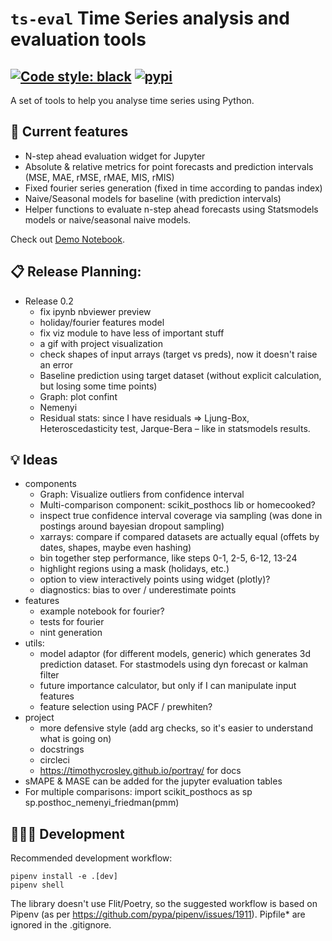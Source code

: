 # ```ts-eval``` Time Series analysis and evaluation tools

[![Code style: black](https://img.shields.io/badge/code%20style-black-000000.svg)](https://github.com/psf/black)
[![pypi](https://img.shields.io/pypi/v/ts-eval)](https://pypi.org/project/ts-eval/)
---
A set of tools to help you analyse time series using Python.

## 🧩 Current features

* N-step ahead evaluation widget for Jupyter
* Absolute & relative metrics for point forecasts and prediction intervals (MSE, MAE, rMSE, rMAE, MIS, rMIS)
* Fixed fourier series generation (fixed in time according to pandas index)
* Naive/Seasonal models for baseline (with prediction intervals)
* Helper functions to evaluate n-step ahead forecasts using Statsmodels models or naive/seasonal naive models.


Check out [Demo Notebook](https://nbviewer.jupyter.org/github/vshulyak/ts-eval/blob/master/examples/basic_usage.ipynb).


## 📋 Release Planning:

* Release 0.2
  * fix ipynb nbviewer preview
  * holiday/fourier features model
  * fix viz module to have less of important stuff
  * a gif with project visualization
  * check shapes of input arrays (target vs preds), now it doesn't raise an error
  * Baseline prediction using target dataset (without explicit calculation, but losing some time points)
  * Graph: plot confint
  * Nemenyi
  * Residual stats: since I have residuals => Ljung-Box, Heteroscedasticity test, Jarque-Bera – like in statsmodels results.

## 💡 Ideas

* components
  * Graph: Visualize outliers from confidence interval
  * Multi-comparison component: scikit_posthocs lib or homecooked?
  * inspect true confidence interval coverage via sampling (was done in postings around bayesian dropout sampling)
  * xarrays: compare if compared datasets are actually equal (offets by dates, shapes, maybe even hashing)
  * bin together step performance, like steps 0-1, 2-5, 6-12, 13-24
  * highlight regions using a mask (holidays, etc.)
  * option to view interactively points using widget (plotly)?
  * diagnostics: bias to over / underestimate points
* features
  * example notebook for fourier?
  * tests for fourier
  * nint generation
* utils:
  * model adaptor (for different models, generic) which generates 3d prediction dataset. For stastmodels using dyn forecast or kalman filter
  * future importance calculator, but only if I can manipulate input features
  * feature selection using PACF / prewhiten?
* project
  * more defensive style (add arg checks, so it's easier to understand what is going on)
  * docstrings
  * circleci
  * https://timothycrosley.github.io/portray/ for docs
* sMAPE & MASE can be added for the jupyter evaluation tables
* For multiple comparisons:
    import scikit_posthocs as sp
    sp.posthoc_nemenyi_friedman(pmm)


## 🤹🏼‍♂️ Development

Recommended development workflow:
```
pipenv install -e .[dev]
pipenv shell
```
The library doesn't use Flit/Poetry, so the suggested workflow is based on Pipenv (as per https://github.com/pypa/pipenv/issues/1911).
Pipfile* are ignored in the .gitignore.

